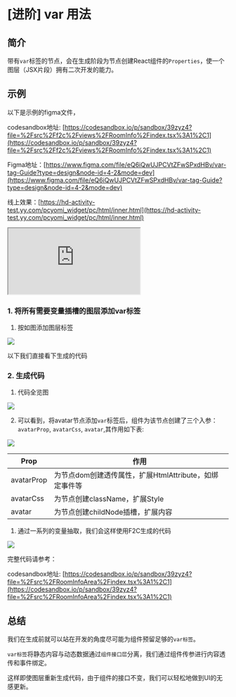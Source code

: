 # [进阶] var 用法

## 简介[​](http://localhost:3000/docs/showcase/var#%E7%AE%80%E4%BB%8B)

带有`var`标签的节点，会在生成阶段为节点创建React组件的`Properties`，使一个图层（JSX片段）拥有二次开发的能力。

## 示例

以下是示例的figma文件，

codesandbox地址: [https://codesandbox.io/p/sandbox/39zyz4?file=%2Fsrc%2Ff2c%2Fviews%2FRoomInfo%2Findex.tsx%3A1%2C1](https://codesandbox.io/p/sandbox/39zyz4?file=%2Fsrc%2Ff2c%2Fviews%2FRoomInfo%2Findex.tsx%3A1%2C1)

Figma地址：[https://www.figma.com/file/eQ6iQwUJPCVtZFwSPxdHBv/var-tag-Guide?type=design&node-id=4-2&mode=dev](https://www.figma.com/file/eQ6iQwUJPCVtZFwSPxdHBv/var-tag-Guide?type=design&node-id=4-2&mode=dev)

线上效果：[https://hd-activity-test.yy.com/pcyomi_widget/pc/html/inner.html](https://hd-activity-test.yy.com/pcyomi_widget/pc/html/inner.html)

<iframe data-type="embed" data-embed-type="figma" data-embed-source="https://www.figma.com/file/eQ6iQwUJPCVtZFwSPxdHBv/var-tag-Guide?type=design&amp;t=lQ4fDHsxxv2fPj9U-6" data-embed-source-preview="" data-indent="0" src="https://www.figma.com/embed?embed_host=astra&amp;url=https://www.figma.com/file/eQ6iQwUJPCVtZFwSPxdHBv/var-tag-Guide?type=design&amp;t=lQ4fDHsxxv2fPj9U-6" loading="lazy" allowfullscreen="" sandbox="allow-downloads allow-scripts allow-popups allow-forms allow-same-origin allow-presentation allow-top-navigation-by-user-activation" data-embed-chart-data=""></iframe>

### 1. 将所有需要变量插槽的图层添加var标签

1. 按如图添加图层标签

![](https://rte.weiyun.baidu.com/wiki/attach/image/api/imageDownloadAddress?attachId=bfb568db85af48ac86a71e6b01127616&docGuid=szGLozB1uvALKK)

以下我们直接看下生成的代码

### 2. 生成代码

1. 代码全览图

![](https://rte.weiyun.baidu.com/wiki/attach/image/api/imageDownloadAddress?attachId=2d23f37e528c4a698222810889c4b6f6&docGuid=szGLozB1uvALKK)

2. 可以看到，将avatar节点添加`var`标签后，组件为该节点创建了三个入参：`avatarProp`, `avatarCss`, `avatar`,其作用如下表:

![](https://rte.weiyun.baidu.com/wiki/attach/image/api/imageDownloadAddress?attachId=e40dd1ba287e491d8279ad7ffc559946&docGuid=szGLozB1uvALKK)

| Prop       | 作用                                                   |
| ------------ | -------------------------------------------------------- |
| avatarProp | 为节点dom创建透传属性，扩展HtmlAttribute，如绑定事件等 |
| avatarCss  | 为节点创建className，扩展Style                         |
| avatar     | 为节点创建childNode插槽，扩展内容                      |

1. 通过一系列的变量抽取，我们会这样使用F2C生成的代码

![](https://rte.weiyun.baidu.com/wiki/attach/image/api/imageDownloadAddress?attachId=3bb34d7513034c17b718913bfd7220cb&docGuid=szGLozB1uvALKK)

完整代码请参考：

codesandbox地址: [https://codesandbox.io/p/sandbox/39zyz4?file=%2Fsrc%2FRoomInfoArea%2Findex.tsx%3A1%2C1](https://codesandbox.io/p/sandbox/39zyz4?file=%2Fsrc%2FRoomInfoArea%2Findex.tsx%3A1%2C1)

## 总结

我们在生成前就可以站在开发的角度尽可能为组件预留足够的`var标签`。

`var标签`将静态内容与动态数据通过`组件接口层`分离，我们通过组件传参进行内容透传和事件绑定。

这样即使图层重新生成代码，由于组件的接口不变，我们可以轻松地做到UI的无感更新。
